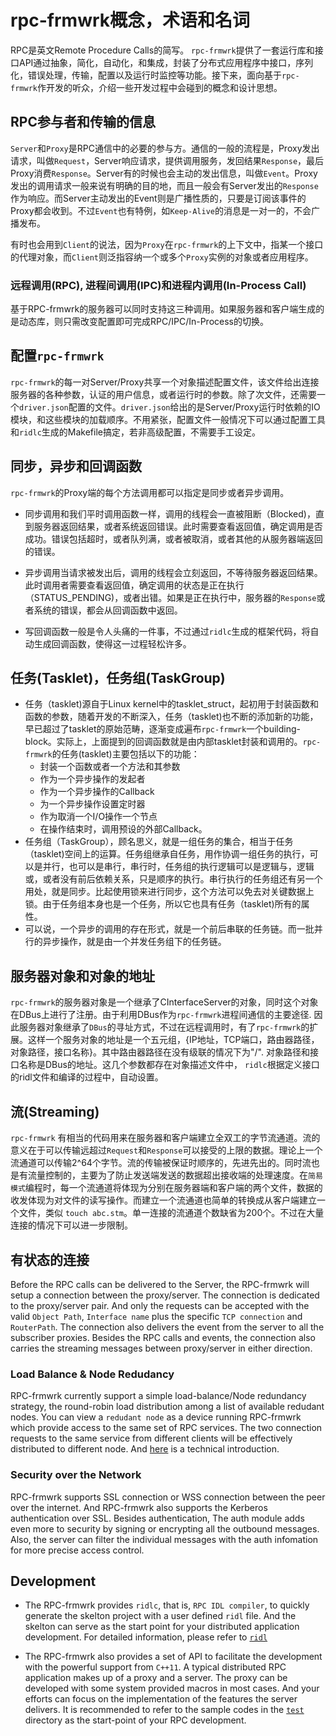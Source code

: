 # rpc-frmwrk概念，术语和名词
RPC是英文Remote Procedure Calls的简写。 `rpc-frmwrk`提供了一套运行库和接口API通过抽象，简化，自动化，和集成，封装了分布式应用程序中接口，序列化，错误处理，传输，配置以及运行时监控等功能。接下来，面向基于`rpc-frmwrk`作开发的听众，介绍一些开发过程中会碰到的概念和设计思想。

## RPC参与者和传输的信息
`Server`和`Proxy`是RPC通信中的必要的参与方。通信的一般的流程是，Proxy发出请求，叫做`Request`，Server响应请求，提供调用服务，发回结果`Response`，最后Proxy消费`Response`。Server有的时候也会主动的发出信息，叫做`Event`。Proxy发出的调用请求一般来说有明确的目的地，而且一般会有Server发出的`Response`作为响应。而Server主动发出的Event则是广播性质的，只要是订阅该事件的Proxy都会收到。不过`Event`也有特例，如`Keep-Alive`的消息是一对一的，不会广播发布。

有时也会用到`Client`的说法，因为`Proxy`在`rpc-frmwrk`的上下文中，指某一个接口的代理对象，而`Client`则泛指容纳一个或多个`Proxy`实例的对象或者应用程序。

### 远程调用(RPC), 进程间调用(IPC)和进程内调用(In-Process Call)
基于RPC-frmwrk的服务器可以同时支持这三种调用。如果服务器和客户端生成的是动态库，则只需改变配置即可完成RPC/IPC/In-Process的切换。

## 配置`rpc-frmwrk`
`rpc-frmwrk`的每一对Server/Proxy共享一个对象描述配置文件，该文件给出连接服务器的各种参数，认证的用户信息，或者运行时的参数。除了次文件，还需要一个`driver.json`配置的文件。`driver.json`给出的是Server/Proxy运行时依赖的IO模块，和这些模块的加载顺序。不用紧张，配置文件一般情况下可以通过配置工具和`ridlc`生成的Makefile搞定，若非高级配置，不需要手工设定。

## 同步，异步和回调函数
`rpc-frmwrk`的Proxy端的每个方法调用都可以指定是同步或者异步调用。
* 同步调用和我们平时调用函数一样，调用的线程会一直被阻断（Blocked)，直到服务器返回结果，或者系统返回错误。此时需要查看返回值，确定调用是否成功。错误包括超时，或者队列满，或者被取消，或者其他的从服务器端返回的错误。

* 异步调用当请求被发出后，调用的线程会立刻返回，不等待服务器返回结果。此时调用者需要查看返回值，确定调用的状态是正在执行（STATUS_PENDING)，或者出错。如果是正在执行中，服务器的`Response`或者系统的错误，都会从回调函数中返回。

* 写回调函数一般是令人头痛的一件事，不过通过`ridlc`生成的框架代码，将自动生成回调函数，使得这一过程轻松许多。


## 任务(Tasklet)，任务组(TaskGroup)
* 任务（tasklet)源自于Linux kernel中的tasklet_struct，起初用于封装函数和函数的参数，随着开发的不断深入，任务（tasklet)也不断的添加新的功能，早已超过了tasklet的原始范畴，逐渐变成遍布`rpc-frmwrk`一个building-block。实际上，上面提到的回调函数就是由内部tasklet封装和调用的。`rpc-frmwrk`的任务(tasklet)主要包括以下的功能：
    * 封装一个函数或者一个方法和其参数
    * 作为一个异步操作的发起者
    * 作为一个异步操作的Callback
    * 为一个异步操作设置定时器
    * 作为取消一个I/O操作一个节点
    * 在操作结束时，调用预设的外部Callback。
* 任务组（TaskGroup），顾名思义，就是一组任务的集合，相当于任务（tasklet)空间上的运算。任务组继承自任务，用作协调一组任务的执行，可以是并行，也可以是串行，串行时，任务组的执行逻辑可以是逻辑与，逻辑或，或者没有前后依赖关系，只是顺序的执行。串行执行的任务组还有另一个用处，就是同步。比起使用锁来进行同步，这个方法可以免去对关键数据上锁。由于任务组本身也是一个任务，所以它也具有任务（tasklet)所有的属性。
* 可以说，一个异步的调用的存在形式，就是一个前后串联的任务链。而一批并行的异步操作，就是由一个并发任务组下的任务链。

## 服务器对象和对象的地址
`rpc-frmwrk`的服务器对象是一个继承了CInterfaceServer的对象，同时这个对象在DBus上进行了注册。由于利用DBus作为`rpc-frmwrk`进程间通信的主要途径. 因此服务器对象继承了`DBus`的寻址方式，不过在远程调用时，有了`rpc-frmwrk`的扩展。这样一个服务对象的地址是一个五元组，{IP地址，TCP端口，路由器路径，对象路径，接口名称}。其中路由器路径在没有级联的情况下为"/". 对象路径和接口名称是DBus的地址。这几个参数都存在对象描述文件中， `ridlc`根据定义接口的ridl文件和编译的过程中，自动设置。

## 流(Streaming)

`rpc-frmwrk` 有相当的代码用来在服务器和客户端建立全双工的字节流通道。流的意义在于可以传输远超过`Request`和`Response`可以接受的上限的数据。理论上一个流通道可以传输2^64个字节。流的传输被保证时顺序的，先进先出的。同时流也是有流量控制的，主要为了防止发送端发送的数据超出接收端的处理速度。在`简易模式`编程时，每一个流通道将体现为分别在服务器端和客户端的两个文件，数据的收发体现为对文件的读写操作。而建立一个流通道也简单的转换成从客户端建立一个文件，类似 `touch abc.stm`。单一连接的流通道个数缺省为200个。不过在大量连接的情况下可以进一步限制。

## 有状态的连接
Before the RPC calls can be delivered to the Server, the RPC-frmwrk will
setup a connection between the proxy/server. The connection is dedicated to
the proxy/server pair. And only the requests can be accepted with the valid
`Object Path`, `Interface name` plus the specific `TCP connection` and
`RouterPath`. The connection also delivers the event from the server to all
the subscriber proxies. Besides the RPC calls and events, the connection
also carries the streaming messages between proxy/server in either
direction.



### Load Balance & Node Redudancy
RPC-frmwrk currently support a simple load-balance/Node redundancy strategy,
the round-robin load distribution among a list of available redudant nodes.
You can view a `redudant node` as a device running RPC-frmwrk which provide 
access to the same set of RPC services. The two connection requests to the
same service from different clients will be effectively distributed to
different node. And [here](https://github.com/zhiming99/rpc-frmwrk/wiki/Introduction-of-Multihop-support#node-redundancyload-balance) is a technical introduction.

### Security over the Network

RPC-frmwrk supports SSL connection or WSS connection between the peer over
the internet. And RPC-frmwrk also supports the Kerberos authentication over
SSL. Besides authentication, The auth module adds even more to security by
signing or encrypting all the outbound messages. Also, the server can
filter the individual messages with the auth infomation for more precise
access control.

## Development
* The RPC-frmwrk provides `ridlc`, that is, `RPC IDL compiler`, to quickly
generate the skelton project with a user defined `ridl` file. And the skelton 
can serve as the start point for your distributed application development.
For detailed information, please refer to [`ridl`](https://github.com/zhiming99/rpc-frmwrk/tree/master/ridl)

* The RPC-frmwrk also provides a set of API to facilitate the development
with the powerful support from `C++11`. A typical distributed RPC
application makes up of a proxy and a server. The proxy can be developed
with some system provided macros in most cases. And your efforts can focus
on the implementation of the features the server delivers. It is
recommended to refer to the sample codes in the [`test`](https://github.com/zhiming99/rpc-frmwrk/tree/master/test)
directory as the start-point of your RPC development.


